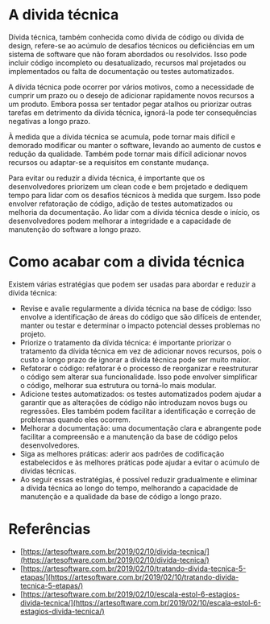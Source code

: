 
# A divida técnica

Dívida técnica, também conhecida como dívida de código ou dívida de design, refere-se ao acúmulo de desafios técnicos ou deficiências em um sistema de software que não foram abordados ou resolvidos. Isso pode incluir código incompleto ou desatualizado, recursos mal projetados ou implementados ou falta de documentação ou testes automatizados.

A dívida técnica pode ocorrer por vários motivos, como a necessidade de cumprir um prazo ou o desejo de adicionar rapidamente novos recursos a um produto. Embora possa ser tentador pegar atalhos ou priorizar outras tarefas em detrimento da dívida técnica, ignorá-la pode ter consequências negativas a longo prazo.

À medida que a dívida técnica se acumula, pode tornar mais difícil e demorado modificar ou manter o software, levando ao aumento de custos e redução da qualidade. Também pode tornar mais difícil adicionar novos recursos ou adaptar-se a requisitos em constante mudança.

Para evitar ou reduzir a dívida técnica, é importante que os desenvolvedores priorizem um clean code e bem projetado e dediquem tempo para lidar com os desafios técnicos à medida que surgem. Isso pode envolver refatoração de código, adição de testes automatizados ou melhoria da documentação. Ao lidar com a dívida técnica desde o início, os desenvolvedores podem melhorar a integridade e a capacidade de manutenção do software a longo prazo.

# Como acabar com a divida técnica
Existem várias estratégias que podem ser usadas para abordar e reduzir a dívida técnica:

- Revise e avalie regularmente a dívida técnica na base de código: Isso envolve a identificação de áreas do código que são difíceis de entender, manter ou testar e determinar o impacto potencial desses problemas no projeto.
- Priorize o tratamento da dívida técnica: é importante priorizar o tratamento da dívida técnica em vez de adicionar novos recursos, pois o custo a longo prazo de ignorar a dívida técnica pode ser muito maior.
- Refatorar o código: refatorar é o processo de reorganizar e reestruturar o código sem alterar sua funcionalidade. Isso pode envolver simplificar o código, melhorar sua estrutura ou torná-lo mais modular.
- Adicione testes automatizados: os testes automatizados podem ajudar a garantir que as alterações de código não introduzam novos bugs ou regressões. Eles também podem facilitar a identificação e correção de problemas quando eles ocorrem.
- Melhorar a documentação: uma documentação clara e abrangente pode facilitar a compreensão e a manutenção da base de código pelos desenvolvedores.
- Siga as melhores práticas: aderir aos padrões de codificação estabelecidos e às melhores práticas pode ajudar a evitar o acúmulo de dívidas técnicas.
- Ao seguir essas estratégias, é possível reduzir gradualmente e eliminar a dívida técnica ao longo do tempo, melhorando a capacidade de manutenção e a qualidade da base de código a longo prazo.

# Referências
- [https://artesoftware.com.br/2019/02/10/divida-tecnica/](https://artesoftware.com.br/2019/02/10/divida-tecnica/)
- [https://artesoftware.com.br/2019/02/10/tratando-divida-tecnica-5-etapas/](https://artesoftware.com.br/2019/02/10/tratando-divida-tecnica-5-etapas/)
- [https://artesoftware.com.br/2019/02/10/escala-estol-6-estagios-divida-tecnica/](https://artesoftware.com.br/2019/02/10/escala-estol-6-estagios-divida-tecnica/)  